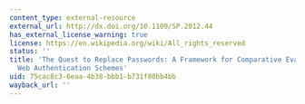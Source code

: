 ```yaml
---
content_type: external-resource
external_url: http://dx.doi.org/10.1109/SP.2012.44
has_external_license_warning: true
license: https://en.wikipedia.org/wiki/All_rights_reserved
status: ''
title: 'The Quest to Replace Passwords: A Framework for Comparative Evaluation of
  Web Authentication Schemes'
uid: 75cac8c3-6eaa-4b38-bbb1-b731f80bb4bb
wayback_url: ''
---
```

